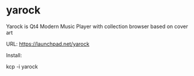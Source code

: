 yarock
======

Yarock is Qt4 Modern Music Player with collection browser based on cover art

URL: https://launchpad.net/yarock

Install:

kcp -i yarock
